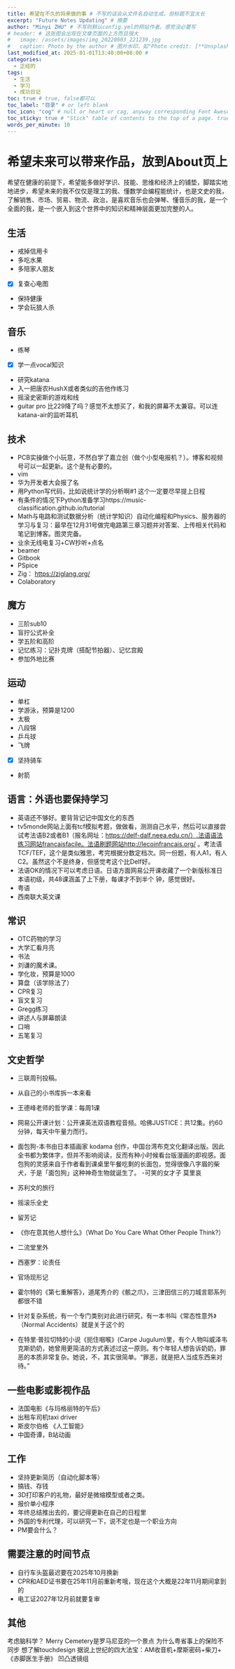 ```yaml
---
title: 希望在不久的将来做的事 # 不写的话会从文件名自动生成。但标题不宜太长
excerpt: "Future Notes Updating" # 摘要
author: "Minyi ZHU" # 不写则默认config.yml的网站作者。感觉没必要写
# header: # 这张图会出现在文章页面的上方而且很大
#   image: /assets/images/img_20220803_221239.jpg
#   caption: Photo by the author # 图片水印，如"Photo credit: [**Unsplash**](https://unsplash.com)"
last_modified_at: 2025-01-01T13:40:00+08:00 #
categories: 
  - 正经的
tags:
  - 生活
  - 学习
  - 成功日记
toc: true # true, false都可以
toc_label: "目录" # or left blank
toc_icon: "cog" # null or heart or cag, anyway corresponding Font Awesome icon name (without fa prefix)
toc_sticky: true # "Stick" table of contents to the top of a page. true: toc floats. false: toc fixed
words_per_minute: 10
---
```


# 希望未来可以带来作品，放到About页上

希望在健康的前提下，希望能多做好学识、技能、思维和经济上的铺垫，脚踏实地地进步，希望未来的我不仅仅是理工的我、懂数学会编程能统计，也是文史的我，了解销售、市场、贸易、物流、政治，是喜欢音乐也会弹琴、懂音乐的我，是一个全面的我，是一个嵌入到这个世界中的知识和精神层面更加完整的人。

## 生活

- 戒掉信用卡
- 多吃水果
- 多陪家人朋友
- [x] 复查心电图
- 保持健康
- 学会玩狼人杀

## 音乐

- 练琴
- [x] 学一点vocal知识
- 研究katana
- 入一把唐农HushX或者类似的吉他作练习
- 摇滚史密斯的游戏和线
- guitar pro 比229降了吗？感觉不太想买了，和我的屏幕不太兼容。可以连katana-air的监听耳机

## 技术

- PCB实操做个小玩意，不然白学了嘉立创（做个小型电报机？）。博客和视频号可以一起更新。这个是有必要的。
- vim
- 华为开发者大会报了名
- 用Python写代码，比如说统计学的分析啊#1 这个一定要尽早提上日程
- 有条件的情况下Python准备学习https://music-classification.github.io/tutorial
- Math与电路和测试数据分析（统计学知识）自动化编程和Physics、服务器的学习与复习：最早在12月31号做完电路第三章习题并对答案、上传相关代码和笔记到博客。图灵完备。
- 业余无线电复习+CW抄听+点名
- beamer
- Gitbook
- PSpice
- Zig： https://ziglang.org/
- Colaboratory 

## 魔方

- 三阶sub10
- 盲拧公式补全
- 学五阶和高阶
- 记忆练习：记扑克牌（搭配节拍器）、记忆宫殿
- 参加外地比赛

## 运动

- 单杠
- 学游泳，预算是1200
- 太极
- 八段锦
- 乒乓球
- 飞牌
- [x] 坚持骑车
- 射箭

## 语言：外语也要保持学习

- 英语还不够好。要背背记记中国文化的东西
- tv5monde网站上面有tcf模拟考题，做做看，测测自己水平，然后可以直接尝试考法语B2或者B1（报名网址：https://delf-dalf.neea.edu.cn/）.法语语法练习网站francaisfacile。法语刷题网站http://lecoinfrancais.org/ 。考法语TCF/TEF，这个是类似雅思，考完根据分数定档次。同一份题，有人A1，有人C2。虽然这个不是终身，但感觉考这个比Delf好。
- 法语OK的情况下可以考虑日语。日语方面网易公开课收藏了一个新版标准日本语初级，共48课涵盖了上下册，每课才不到半个 钟，感觉很好。
- 粤语
- 西南联大英文课

## 常识

- OTC药物的学习
- 大学汇看月亮
- 书法
- 刘谦的魔术课。
- 学化妆，预算是1000
- 算盘（该学除法了）
- CPR复习
- 盲文复习
- Gregg练习
- 讲述人与屏幕朗读
- 口哨
- 五笔复习

## 文史哲学

- 三联周刊投稿。
- 从自己的小书库拆一本来看
- 王德峰老师的哲学课：每周1课
- 网易公开课计划：公开课英法双语教程音频。哈佛JUSTICE：共12集。约60分钟，每天中午量力而行。

- 面包狗-本书由日本插画家 kodama 创作，中国台湾布克文化翻译出版。因此全书都为繁体字，但并不影响阅读，反而有种小时候看台版漫画的即视感。面包狗的灵感来自于作者看到课桌里午餐吃剩的长面包，觉得很像八字眉的柴犬，于是「面包狗」这种神奇生物就诞生了。
-可笑的女才子 莫里哀
- 苏利文的旅行
- 摇滚乐全史
- 留芳记
- 《你在意其他人想什么》（What Do You Care What Other People Think?）
- 二流堂里外
- 西塞罗：论责任
- 官场现形记
- 霍尔特的《第七重解答》，道尾秀介的《骸之爪》，三津田信三的刀城言耶系列都很不错
- 针对复杂系统，有一个专门类别对此进行研究，有一本书叫《常态性意外》（Normal Accidents）就是关于这个的
- 在特里·普拉切特的小说《扼住咽喉》(Carpe Jugulum)里，有个人物叫威泽韦克斯奶奶，她曾用更简洁的方式表述过这一原则。有个年轻人想告诉奶奶，罪恶的本质非常复杂。她说，不，其实很简单。“罪恶，就是把人当成东西来对待。”

## 一些电影或影视作品

- 法国电影《与玛格丽特的午后》
- 出租车司机taxi driver
- 斯皮尔伯格 《人工智能》
- 中国奇谭，B站动画

## 工作

- 坚持更新简历（自动化脚本等）
- 搞钱、存钱
- 3D打印客户的礼物，最好是微缩模型或者之类。
- 报价单小程序
- 年终总结推出去的，要记得更新在自己的日程里
- 外国的专利代理，可以研究一下，说不定也是一个职业方向
- PM要会什么？

## 需要注意的时间节点

- 自行车头盔最迟要在2025年10月换新
- CPR和AED证书要在25年11月前重新考哦，现在这个大概是22年11月期间拿到的
- 电工证2027年12月前就要复审

## 其他

考虑脑科学？
Merry Cemetery是罗马尼亚的一个景点
为什么粤省事上的保险不同步
想了解touchdesign 
据说上世纪的四大法宝：AM收音机+摩斯密码+柴刀+《赤脚医生手册》
凹凸透镜组